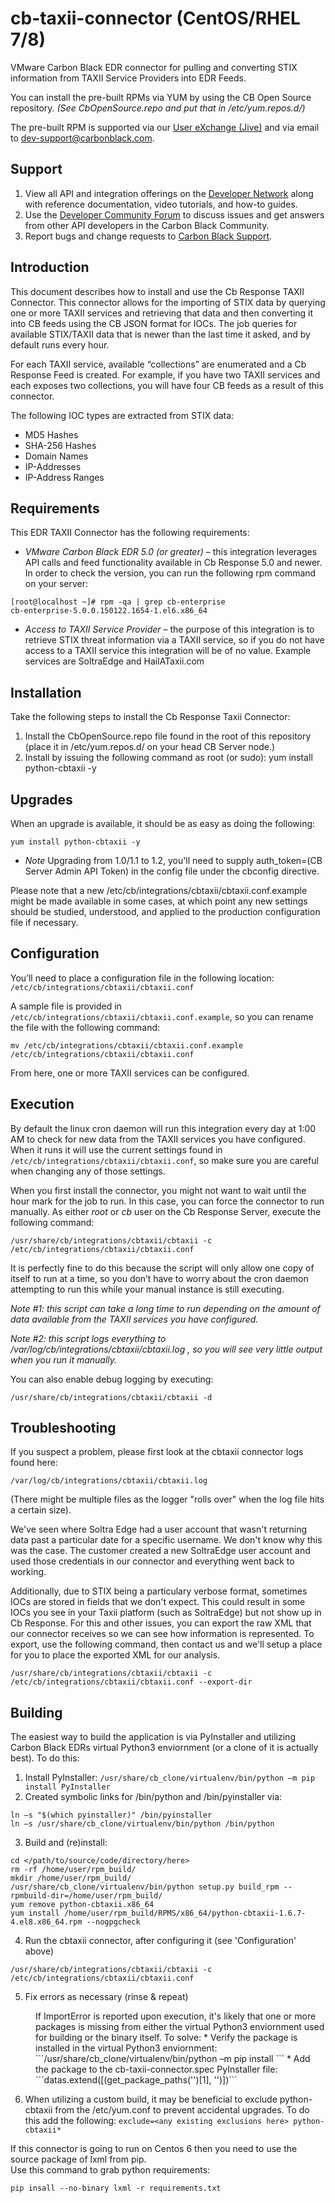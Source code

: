 # cb-taxii-connector (CentOS/RHEL 7/8)

VMware Carbon Black EDR connector for pulling and converting STIX information from TAXII Service Providers into EDR Feeds.

You can install the pre-built RPMs via YUM by using the CB Open Source repository.
*(See CbOpenSource.repo and put that in /etc/yum.repos.d/)*

The pre-built RPM is supported via our [User eXchange (Jive)](https://community.carbonblack.com/community/developer-relations) 
and via email to dev-support@carbonblack.com.  


## Support

1. View all API and integration offerings on the [Developer Network](https://developer.carbonblack.com/) along with reference documentation, video tutorials, and how-to guides.
2. Use the [Developer Community Forum](https://community.carbonblack.com/t5/Developer-Relations/bd-p/developer-relations) to discuss issues and get answers from other API developers in the Carbon Black Community.
3. Report bugs and change requests to [Carbon Black Support](http://carbonblack.com/resources/support/).


## Introduction

This document describes how to install and use the Cb Response TAXII Connector. This connector allows for the importing of STIX data by querying one or more TAXII services and retrieving that data and then converting it into CB feeds using the CB JSON format for IOCs. The job queries for available STIX/TAXII data that is newer than the last time it asked, and by default runs every hour.

For each TAXII service, available “collections” are enumerated and a Cb Response Feed is created. For example, if you have two TAXII services and each exposes two collections, you will have four CB feeds as a result of this connector.

The following IOC types are extracted from STIX data:

* MD5 Hashes
* SHA-256 Hashes
* Domain Names
* IP-Addresses
* IP-Address Ranges


## Requirements

This EDR TAXII Connector has the following requirements:

* *VMware Carbon Black EDR 5.0 (or greater)* – this integration leverages API calls and feed functionality available in Cb Response 5.0 and newer.  In order to check the version, you can run the following rpm command on your server:

```
[root@localhost ~]# rpm -qa | grep cb-enterprise
cb-enterprise-5.0.0.150122.1654-1.el6.x86_64
```

* *Access to TAXII Service Provider* – the purpose of this integration is to retrieve STIX threat information via a TAXII service, so if you do not have access to a TAXII service this integration will be of no value. Example services are SoltraEdge and HailATaxii.com


## Installation

Take the following steps to install the Cb Response Taxii Connector:

1. Install the CbOpenSource.repo file found in the root of this repository (place it in /etc/yum.repos.d/ on your head CB Server node.)
2. Install by issuing the following command as root (or sudo): yum install python-cbtaxii -y


## Upgrades

When an upgrade is available, it should be as easy as doing the following:

    yum install python-cbtaxii -y

* *Note* Upgrading from 1.0/1.1 to 1.2, you'll need to supply auth_token=(CB Server Admin API Token) in the config file under the cbconfig directive.

Please note that a new /etc/cb/integrations/cbtaxii/cbtaxii.conf.example might be made available in some cases, at which point any new settings should be studied, understood, and applied to the production configuration file if necessary.


## Configuration

You’ll need to place a configuration file in the following location:
`/etc/cb/integrations/cbtaxii/cbtaxii.conf`

A sample file is provided in `/etc/cb/integrations/cbtaxii/cbtaxii.conf.example`, so you can rename the file with the following command:
```
mv /etc/cb/integrations/cbtaxii/cbtaxii.conf.example /etc/cb/integrations/cbtaxii/cbtaxii.conf
```

From here, one or more TAXII services can be configured.


## Execution

By default the linux cron daemon will run this integration every day at 1:00 AM to check for new data from the TAXII services you 
have configured. When it runs it will use the current settings found in `/etc/cb/integrations/cbtaxii/cbtaxii.conf`, 
so make sure you are careful when changing any of those settings.

When you first install the connector, you might not want to wait until the hour mark for the job to run. In this case, 
you can force the connector to run manually. As either *root* or *cb* user on the Cb Response Server, execute the 
following command:

```
/usr/share/cb/integrations/cbtaxii/cbtaxii -c /etc/cb/integrations/cbtaxii/cbtaxii.conf
```

It is perfectly fine to do this because the script will only allow one copy of itself to run at a time, so you don’t 
have to worry about the cron daemon attempting to run this while your manual instance is still executing.

*Note #1: this script can take a long time to run depending on the amount of data available from the TAXII services you 
have configured.*

*Note #2: this script logs everything to /var/log/cb/integrations/cbtaxii/cbtaxii.log , so you will see very little 
output when you run it manually.*


You can also enable debug logging by executing:

```
/usr/share/cb/integrations/cbtaxii/cbtaxii -d 
```


## Troubleshooting

If you suspect a problem, please first look at the cbtaxii connector logs found here:

`/var/log/cb/integrations/cbtaxii/cbtaxii.log`

(There might be multiple files as the logger "rolls over" when the log file hits a certain size).


We've seen where Soltra Edge had a user account that wasn't returning data past a particular date for a specific username.  We don't know why this was the case.  The customer created a new SoltraEdge user account and used those credentials in our connector and everything went back to working.

Additionally, due to STIX being a particulary verbose format, sometimes IOCs are stored in fields that we don't expect.  This could result in some IOCs you see in your Taxii platform (such as SoltraEdge) but not show up in Cb Response.  For this and other issues, you can export the raw XML that our connector receives so we can see how information is represented.  To export, use the following command, then contact us and we'll setup a place for you to place the exported XML for our analysis.

```
/usr/share/cb/integrations/cbtaxii/cbtaxii -c /etc/cb/integrations/cbtaxii/cbtaxii.conf --export-dir
```

## Building

The easiest way to build the application is via PyInstaller and utilizing Carbon Black EDRs virtual Python3 enviornment (or a clone of it is actually best).
To do this:

1. Install PyInstaller: ```/usr/share/cb_clone/virtualenv/bin/python –m pip install PyInstaller```
2. Created symbolic links for /bin/python and /bin/pyinstaller via:
```
ln –s "$(which pyinstaller)" /bin/pyinstaller
ln –s /usr/share/cb_clone/virtualenv/bin/python /bin/python
```
3. Build and (re)install:
```
cd </path/to/source/code/directory/here>
rm -rf /home/user/rpm_build/
mkdir /home/user/rpm_build/
/usr/share/cb_clone/virtualenv/bin/python setup.py build_rpm --rpmbuild-dir=/home/user/rpm_build/
yum remove python-cbtaxii.x86_64
yum install /home/user/rpm_build/RPMS/x86_64/python-cbtaxii-1.6.7-4.el8.x86_64.rpm --nogpgcheck
```
4. Run the cbtaxii connector, after configuring it (see 'Configuration' above)
```
/usr/share/cb/integrations/cbtaxii/cbtaxii -c /etc/cb/integrations/cbtaxii/cbtaxii.conf
```
5. Fix errors as necessary (rinse & repeat)
<p style="margin-left: 40px;">
If ImportError is reported upon execution, it's likely that one or more packages is missing from either the virtual Python3 enviornment used for building or the binary itself. To solve:
	   * Verify the package is installed in the virtual Python3 enviornment:
	   	```/usr/share/cb_clone/virtualenv/bin/python –m pip install <missing package>```
	   * Add the package to the cb-taxii-connector.spec PyInstaller file:
	   	```datas.extend([(get_package_paths('<package>')[1], '<package>')])```

</p>
	
6. When utilizing a custom build, it may be beneficial to exclude python-cbtaxii from the /etc/yum.conf to prevent accidental upgrades. To do this add the following:
```exclude=<any existing exclusions here> python-cbtaxii*```


If this connector is going to run on Centos 6 then you need to use the source package of lxml from pip.  
Use this command to grab python requirements:
```
pip insall --no-binary lxml -r requirements.txt
```
